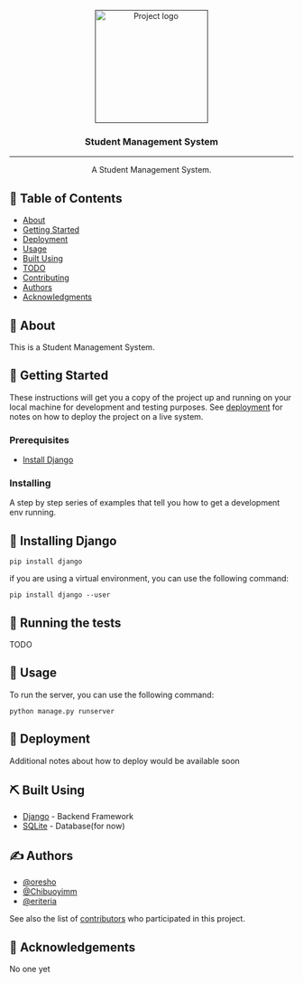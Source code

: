 <p align="center">
  <a href="" rel="noopener">
 <img width=200px height=200px src="https://i.imgur.com/6wj0hh6.jpg" alt="Project logo"></a>
</p>

<h3 align="center">Student Management System</h3>

<div align="center">

<!-- [![Status](https://img.shields.io/badge/status-active-success.svg)]()
[![GitHub Issues](https://img.shields.io/github/issues/kylelobo/The-Documentation-Compendium.svg)](https://github.com/kylelobo/The-Documentation-Compendium/issues)
[![GitHub Pull Requests](https://img.shields.io/github/issues-pr/kylelobo/The-Documentation-Compendium.svg)](https://github.com/kylelobo/The-Documentation-Compendium/pulls)
[![License](https://img.shields.io/badge/license-MIT-blue.svg)](/LICENSE) -->

</div>

---

<p align="center"> A Student Management System.
    <br> 
</p>

## 📝 Table of Contents

- [About](#about)
- [Getting Started](#getting_started)
- [Deployment](#deployment)
- [Usage](#usage)
- [Built Using](#built_using)
- [TODO](../TODO.md)
- [Contributing](../CONTRIBUTING.md)
- [Authors](#authors)
- [Acknowledgments](#acknowledgement)

## 🧐 About <a name = "about"></a>

This is a Student Management System.

## 🏁 Getting Started <a name = "getting_started"></a>

These instructions will get you a copy of the project up and running on your local machine for development and testing purposes. See [deployment](#deployment) for notes on how to deploy the project on a live system.

### Prerequisites

- [Install Django](#install_django)


### Installing

A step by step series of examples that tell you how to get a development env running.


## 🏁 Installing Django <a name = "install_django"></a>


    pip install django

if you are using a virtual environment, you can use the following command:

    pip install django --user



## 🔧 Running the tests <a name = "tests"></a>

TODO

## 🎈 Usage <a name="usage"></a>

To run the server, you can use the following command:

    python manage.py runserver

## 🚀 Deployment <a name = "deployment"></a>

Additional notes about how to deploy would be available soon

## ⛏️ Built Using <a name = "built_using"></a>

- [Django](https://www.djangoproject.com/) - Backend Framework
- [SQLite](https://www.sqlite.org/) - Database(for now)

## ✍️ Authors <a name = "authors"></a>

- [@oresho](https://github.com/oresho)
- [@Chibuoyimm](https://github.com/Chibuoyimm)
- [@eriteria](https://github.com/eriteria)

See also the list of [contributors](https://github.com/kylelobo/The-Documentation-Compendium/contributors) who participated in this project.

## 🎉 Acknowledgements <a name = "acknowledgement"></a>

No one yet
